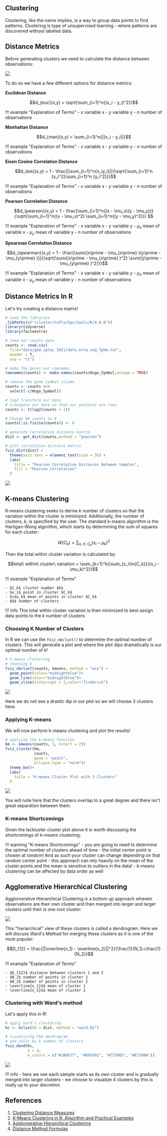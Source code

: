 ## Clustering

Clustering, like the name implies, is a way to group data points to find patterns. Clustering is type of unsupervised learning - where patterns are discovered without labeled data. 

## Distance Metrics

Before generating clusters we need to calculate the distance between observations:

![](images/calc_dist_mat.png)

To do so we have a few different options for distance metrics:

**Euclidean Distance**

$$d_{euc}(x,y) = \sqrt{\sum_{i=1}^n{(x_i - y_i)^2}}$$

!!! example "Explanation of Terms"
    - $x$ variable x
    - $y$ variable y
    - $n$ number of observations
    
**Manhattan Distance**

$$d_{man}(x,y) = \sum_{i=1}^n{|(x_i - y_i)|}$$

!!! example "Explanation of Terms"
    - $x$ variable x
    - $y$ variable y
    - $n$ number of observations
  
**Eisen Cosine Correlation Distance**

$$d_{eis}(x,y) = 1 - \frac{|\sum_{i=1}^n{x_iy_i}|}{\sqrt{\sum_{i=1}^n {x_i^2}\sum_{i=1}^n {y_i^2}}}$$

!!! example "Explanation of Terms"
    - $x$ variable x
    - $y$ variable y
    - $n$ number of observations
    
**Pearson Correlation Distance**  

$$d_{pearson}(x,y) = 1 - \frac{\sum_{i=1}^n{(x - \mu_x)(y - \mu_y)}}{\sqrt{\sum_{i=1}^n{(x - \mu_x)^2} \sum_{i=1}^n{(y - \mu_y)^2}}} $$

!!! example "Explanation of Terms"
    - $x$ variable x
    - $y$ variable y
    - $\mu_x$ mean of variable x
    - $\mu_y$ mean of variable y
    - $n$ number of observations

**Spearman Correlation Distance**  

$$d_{spearman}(x,y) = 1 - \frac{\sum{(x\prime - \mu_{x\prime} )(y\prime  - \mu_{y\prime} )}}{\sqrt{\sum{(x\prime  - \mu_{x\prime} )^2} \sum{(y\prime  - \mu_{y\prime} )^2}}}$$

!!! example "Explanation of Terms"
    - $x$ variable x
    - $y$ variable y
    - $\mu_x$ mean of variable x
    - $\mu_y$ mean of variable y
    - $n$ number of observations

## Distance Metrics In R

Let's try creating a distance matrix!

```R
# load the libraries
.libPaths(c("/cluster/tufts/hpc/tools/R/4.0.0"))
library(tidyverse)
library(factoextra)

# load our counts data
counts <- read.csv(
  file="data/gbm_cptac_2021/data_mrna_seq_fpkm.txt",
  header = T,
  sep = "\t")

# make the genes our rownames
rownames(counts) <- make.names(counts$Hugo_Symbol,unique = TRUE)

# remove the gene symbol column
counts <- counts %>%
  select(-c(Hugo_Symbol)) 

# log2 transform our data 
# transpose our data so that our patients are rows
counts <- t(log2(counts + 1))

# Change NA counts to 0
counts[!is.finite(counts)] <- 0

# generate correlation distance matrix
dist <- get_dist(counts,method = "pearson")

# plot correlation distance matrix
fviz_dist(dist) +
  theme(axis.text = element_text(size = 3)) +
  labs(
    title = "Pearson Correlation Distances Between Samples",
    fill = "Pearson Correlation"
  )
```

![](images/sample_corr_mat.png)

## K-means Clustering 

K-means clustering seeks to derive $k$ number of clusters so that the variation within the cluster is minimized. Additionally, the number of clusters, $k$, is specified by the user. The standard k-means algorithm is the Hartigan-Wong algorithm, which starts by determining the sum of squares for each cluster:

$$W(C_k) = \sum_{x_i\in{C_k}}{(x_i - \mu_k)^2}$$
    
Then the total within cluster variation is calculated by:

$$total\ within\ cluster\ variation = \sum_{k=1}^k{\sum_{x_i\in{C_k}}{(x_i - \mu_k)^2}}$$

!!! example "Explanation of Terms"

    - $C_k$ cluster number $k$
    - $x_i$ point in cluster $C_k$
    - $\mu_k$ mean of points in cluster $C_k$
    - $k$ number of clusters
    
!!! info
    This total within cluster variation is then minimized to best assign data points to the $k$ number of clusters
    
### Choosing K Number of Clusters

In R we can use the `fviz_nbclust()` to determine the optimal number of clusters. This will generate a plot and where the plot dips dramatically is our optimal number of $k$!

```R
# k-means clustering
# choosing k
fviz_nbclust(counts, kmeans, method = "wss") +
  geom_point(color="midnightblue")+
  geom_line(color="midnightblue")+
  geom_vline(xintercept = 3,color="firebrick")
```

![](images/opt_k.png)

Here we do not see a drastic dip in our plot so we will choose 3 clusters here.

### Applying K-means

We will now perform k-means clustering and plot the results!

```R
# applying the k-means function
km <- kmeans(counts, 3, nstart = 25)
fviz_cluster(km, 
             counts,
             geom = "point",
             ellipse.type = "norm")+
  theme_bw()+
  labs(
    title = "K-means Cluster Plot with 3 Clusters"
  )
```

![](images/kmeans_plot.png)

You will note here that the clusters overlap to a great degree and there isn't great separation between them.

### K-means Shortcomings

Given the lackluster cluster plot above it is worth discussing the shortcomings of k-means clustering:

!!! warning "K-means Shortcomings"
    - you are going to need to determine the optimal number of clusters ahead of time
    - the initial center point is chosen at random! And as such your cluster can change depending on that random center point
    - this approach can rely heavily on the mean of the cluster points and the mean is sensitive to outliers in the data!
    - k-means clustering can be affected by data order as well
    

## Agglomerative Hierarchical Clustering

Agglomerative Hierarchical Clustering is a bottom up approach wherein observations are their own cluster and then merged into larger and larger clusters until their is one root cluster:

![](images/hierar_clust_fig.png)

This "hierarchical" view of these clusters is called a dendrogram. Here we will discuss Ward's Method for merging these clusters as it is one of the most popular:

$$D_{12} = \frac{||\overline{x_1} - \overline{x_2}||^2}{\frac{1}{N_1}+\frac{1}{N_2}}$$

!!! example "Explanation of Terms" 

    - $D_{12}$ distance between clusters 1 and 2
    - $N_1$ number of points in cluster 1
    - $N_2$ number of points in cluster 2
    - \overline{x_1}$$ mean of cluster 1
    - \overline{x_2}$$ mean of cluster 2

### Clustering with Ward's method

Let's apply this in R!

```R
# apply ward's clustering
hc <- hclust(d = dist, method = "ward.D2")

# visualizing the dendrogram
# and color by k number of clusters
fviz_dend(hc,
          k = 4, 
          k_colors = c("#1B9E77", "#D95F02", "#7570B3", "#E7298A"))
```

![](images/dendrogram.png)

!!! info
    - here we see each sample starts as its own cluster and is gradually merged into larger clusters
    - we choose to visualize 4 clusters by this is really up to your discretion

## References

1. [Clustering Distance Measures](https://www.datanovia.com/en/lessons/clustering-distance-measures/)
2. [K-Means Clustering in R: Algorithm and Practical Examples](https://www.datanovia.com/en/lessons/k-means-clustering-in-r-algorith-and-practical-examples/)
3. [Agglomerative Hierarchical Clustering](https://www.datanovia.com/en/lessons/agglomerative-hierarchical-clustering/)
4. [Distance Method Formulas](https://www.jmp.com/support/help/14/distance-method-formulas.shtml#177809%C2%A0)

